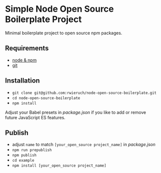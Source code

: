 # Simple Node Open Source Boilerplate Project

Minimal boilerplate project to open source npm packages.

## Requirements

* [node & npm](https://nodejs.org/en/)
* [git](https://www.robinwieruch.de/git-essential-commands/)

## Installation

* `git clone git@github.com:rwieruch/node-open-source-boilerplate.git`
* `cd node-open-source-boilerplate`
* `npm install`

Adjust your Babel presets in *package.json* if you like to add or remove future JavaScript ES features.

## Publish

* adjust `name` to match `[your_open_source project_name]` in *package.json*
* `npm run prepublish`
* `npm publish`
* `cd example`
* `npm install [your_open_source project_name]`
